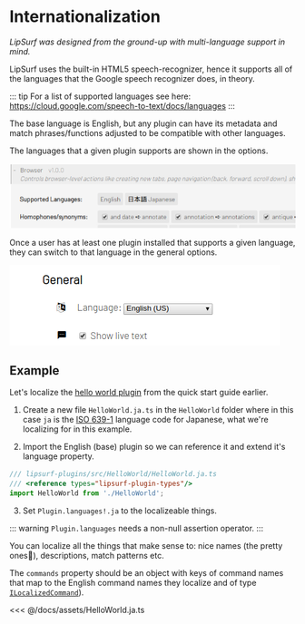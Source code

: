 # Internationalization

_LipSurf was designed from the ground-up with multi-language support in mind._


LipSurf uses the built-in HTML5 speech-recognizer, hence it supports all of the languages that
the Google speech recognizer does, in theory.

::: tip
For a list of supported languages see here: <https://cloud.google.com/speech-to-text/docs/languages>
:::

The base language is English, but any plugin can have its metadata and match phrases/functions adjusted to be compatible with other languages.

The languages that a given plugin supports are shown in the options.

![Screenshot of plugin's supported languages](./assets/img/plugin-supported-langs.png)

Once a user has at least one plugin installed that supports a given language, they can switch to that language in the general options.

![Screenshot of language selection in the options](./assets/img/lang-option.png)

## Example
Let's localize the [hello world plugin](/quick-start.md#hello-world-plugin) from the quick start guide earlier.

 1. Create a new file `HelloWorld.ja.ts` in the `HelloWorld` folder where in this case `ja` is the [ISO 639-1](https://en.wikipedia.org/wiki/List_of_ISO_639-1_codes) language code for Japanese, what we're localizing for in this example.

 2. Import the English (base) plugin so we can reference it and extend it's language property.

 ```ts
 /// lipsurf-plugins/src/HelloWorld/HelloWorld.ja.ts
 /// <reference types="lipsurf-plugin-types"/>
 import HelloWorld from './HelloWorld';
 ```

  3. Set `Plugin.languages!.ja` to the localizeable things.

::: warning
`Plugin.languages` needs a non-null assertion operator.
:::

  You can localize all the things that make sense to: nice names (the pretty ones🌼), descriptions, match patterns etc.

  The `commands` property should be an object with keys of command names that map to the English command names they localize and of type [`ILocalizedCommand`](/api-reference/command.md#ilocalizedcommand)).

<<< @/docs/assets/HelloWorld.ja.ts
